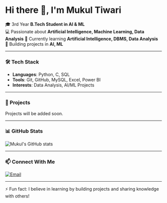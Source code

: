 # Hi there 👋, I'm Mukul Tiwari  

🎓 3rd Year **B.Tech Student in AI & ML**  
💻 Passionate about **Artificial Intelligence, Machine Learning, Data Analysis** 
🌱 Currently learning **Artificial Intelligence, DBMS, Data Analysis**
🚀 Building projects in **AI, ML**

---

### 🛠 Tech Stack
- **Languages**: Python, C, SQL  
- **Tools**: Git, GitHub, MySQL, Excel, Power BI  
- **Interests**: Data Analysis, AI/ML Projects  

---

### 📌 Projects
Projects will be added soon.

---

### 📊 GitHub Stats
![Mukul's GitHub stats](https://github-readme-stats.vercel.app/api?username=MUKUL-TIWARI&show_icons=true&theme=tokyonight)  

---

### 📫 Connect With Me
[![Email](https://img.shields.io/badge/Email-mukultiwari2003@gmail.com-red?style=for-the-badge&logo=gmail)](mailto:mukultiwari2003@gmail.com)  

---

⚡ Fun fact: I believe in learning by building projects and sharing knowledge with others!
